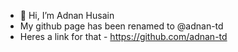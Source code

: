 - 👋 Hi, I’m Adnan Husain
- My github page has been renamed to @adnan-td
- Heres a link for that - https://github.com/adnan-td


